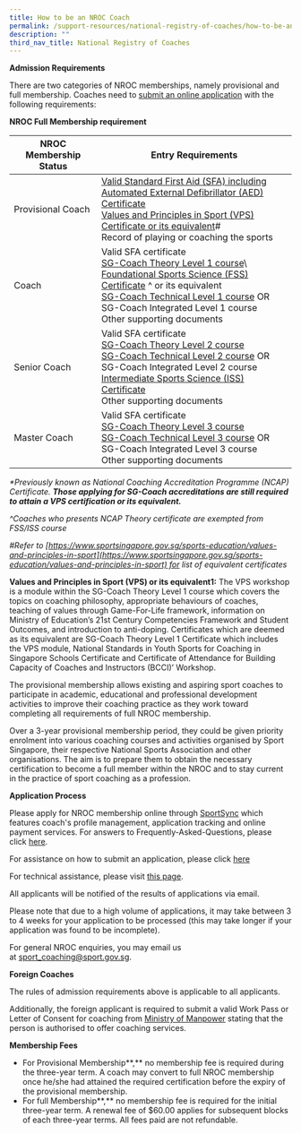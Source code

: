 ```yaml
---
title: How to be an NROC Coach
permalink: /support-resources/national-registry-of-coaches/how-to-be-an-nroc-coach/
description: ""
third_nav_title: National Registry of Coaches
---
```

**Admission Requirements**

There are two categories of NROC memberships, namely provisional and full membership. Coaches need to [submit an online application](http://www.sportsync.sg/) with the following requirements:

**NROC Full Membership requirement**


| **NROC Membership Status** | **Entry Requirements** |
| -------- | -------- |
| Provisional Coach  |[Valid Standard First Aid (SFA) including Automated External Defibrillator (AED) Certificate](/support/national-registry-of-coaches/accredited-standard-first-aid-with-aed-courses/)<br>[Values and Principles in Sport (VPS) Certificate or its equivalent](/sports-education/value-and-principles-in-sport/)#<br>Record of playing or coaching the sports|
| Coach  |Valid SFA certificate<br>[SG-Coach Theory Level 1 course](/coaches-corner/singapore-coach-excellence/sg-coach-level-1-theory-programme/)\ <br>[Foundational Sports Science (FSS) Certificate](/coaches-corner/singapore-coach-excellence/foundational-and-intermediate-sports-science-courses/) ^ or its equivalent<br>[SG-Coach Technical Level 1 course](/coaches-corner/singapore-coach-excellence/sg-coach-technical-programme-accreditation/) OR SG-Coach Integrated Level 1 course <br>Other supporting documents |
| Senior Coach  |Valid SFA certificate <br>[SG-Coach Theory Level 2 course](/coaches-corner/singapore-coach-excellence/sg-coach-level-1-theory-programme/) <br>[SG-Coach Technical Level 2 course](/coaches-corner/singapore-coach-excellence/sg-coach-technical-programme-accreditation/) OR SG-Coach Integrated Level 2 course <br>[Intermediate Sports Science (ISS) Certificate](/coaches-corner/singapore-coach-excellence/foundational-and-intermediate-sports-science-courses/) <br>Other supporting documents|
| Master Coach  |Valid SFA certificate <br>[SG-Coach Theory Level 3 course](/coaches-corner/singapore-coach-excellence/sg-coach-level-1-theory-programme/) <br>[SG-Coach Technical Level 3 course](/coaches-corner/singapore-coach-excellence/sg-coach-technical-programme-accreditation/) OR SG-Coach Integrated Level 3 course <br>Other supporting documents|

_\*Previously known as National Coaching Accreditation Programme (NCAP) Certificate. **Those applying for SG-Coach accreditations are still required to attain a VPS certification or its equivalent.**_

_^Coaches who presents NCAP Theory certificate are exempted from FSS/ISS course_

_#Refer to [https://www.sportsingapore.gov.sg/sports-education/values-and-principles-in-sport](https://www.sportsingapore.gov.sg/sports-education/values-and-principles-in-sport) for list of equivalent certificates_

**Values and Principles in Sport (VPS) or its equivalent1:** The VPS workshop is a module within the SG-Coach Theory Level 1 course which covers the topics on coaching philosophy, appropriate behaviours of coaches, teaching of values through Game-For-Life framework, information on Ministry of Education’s 21st Century Competencies Framework and Student Outcomes, and introduction to anti-doping. Certificates which are deemed as its equivalent are SG-Coach Theory Level 1 Certificate which includes the VPS module, National Standards in Youth Sports for Coaching in Singapore Schools Certificate and Certificate of Attendance for Building Capacity of Coaches and Instructors (BCCI)’ Workshop.

The provisional membership allows existing and aspiring sport coaches to participate in academic, educational and professional development activities to improve their coaching practice as they work toward completing all requirements of full NROC membership.

Over a 3-year provisional membership period, they could be given priority enrolment into various coaching courses and activities organised by Sport Singapore, their respective National Sports Association and other organisations. The aim is to prepare them to obtain the necessary certification to become a full member within the NROC and to stay current in the practice of sport coaching as a profession.

**Application Process**

Please apply for NROC membership online through [SportSync](https://www.sportsync.sg/) which features coach's profile management, application tracking and online payment services. For answers to Frequently-Asked-Questions, please click [here](https://www.sportsync.sg/App/System/FAQ).

For assistance on how to submit an application, please click [here](/files/What%20We%20%20Do/Coaches’%20Corner/New%20Application.pdf)

For technical assistance, please visit [this page](https://www.sportsync.sg/App/Login/Contact).

All applicants will be notified of the results of applications via email.

Please note that due to a high volume of applications, it may take between 3 to 4 weeks for your application to be processed (this may take longer if your application was found to be incomplete).

For general NROC enquiries, you may email us at [sport\_coaching@sport.gov.sg](mailto:sport\_coaching@sport.gov.sg).

**Foreign Coaches**

The rules of admission requirements above is applicable to all applicants.

Additionally, the foreign applicant is required to submit a valid Work Pass or Letter of Consent for coaching from [Ministry of Manpower](http://www.mom.gov.sg/Pages/default.aspx) stating that the person is authorised to offer coaching services.

**Membership Fees**

*   For Provisional Membership**,** no membership fee is required during the three-year term. A coach may convert to full NROC membership once he/she had attained the required certification before the expiry of the provisional membership.  
*   For full Membership**,** no membership fee is required for the initial three-year term. A renewal fee of $60.00 applies for subsequent blocks of each three-year terms. All fees paid are not refundable.